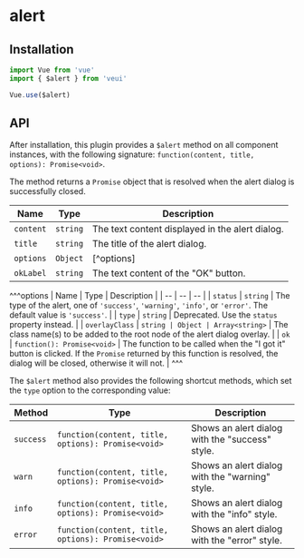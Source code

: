 # alert

## Installation

```js
import Vue from 'vue'
import { $alert } from 'veui'

Vue.use($alert)
```

## API

After installation, this plugin provides a `$alert` method on all component instances, with the following signature: `function(content, title, options): Promise<void>`.

The method returns a `Promise` object that is resolved when the alert dialog is successfully closed.

| Name | Type | Description |
| -- | -- | -- |
| `content` | `string` | The text content displayed in the alert dialog. |
| `title` | `string` | The title of the alert dialog. |
| `options` | `Object` | [^options] |
| `okLabel` | `string` | The text content of the "OK" button. |

^^^options
| Name | Type | Description |
| -- | -- | -- |
| `status` | `string` | The type of the alert, one of `'success'`, `'warning'`, `'info'`, or `'error'`. The default value is `'success'`. |
| `type` | `string` | Deprecated. Use the `status` property instead. |
| `overlayClass` | `string | Object | Array<string>` | The class name(s) to be added to the root node of the alert dialog overlay. |
| `ok` | `function(): Promise<void>` | The function to be called when the "I got it" button is clicked. If the `Promise` returned by this function is resolved, the dialog will be closed, otherwise it will not. |
^^^

The `$alert` method also provides the following shortcut methods, which set the `type` option to the corresponding value:

| Method | Type | Description |
| -- | -- | -- |
| `success` | `function(content, title, options): Promise<void>` | Shows an alert dialog with the "success" style. |
| `warn` | `function(content, title, options): Promise<void>` | Shows an alert dialog with the "warning" style. |
| `info` | `function(content, title, options): Promise<void>` | Shows an alert dialog with the "info" style. |
| `error` | `function(content, title, options): Promise<void>` | Shows an alert dialog with the "error" style. |
